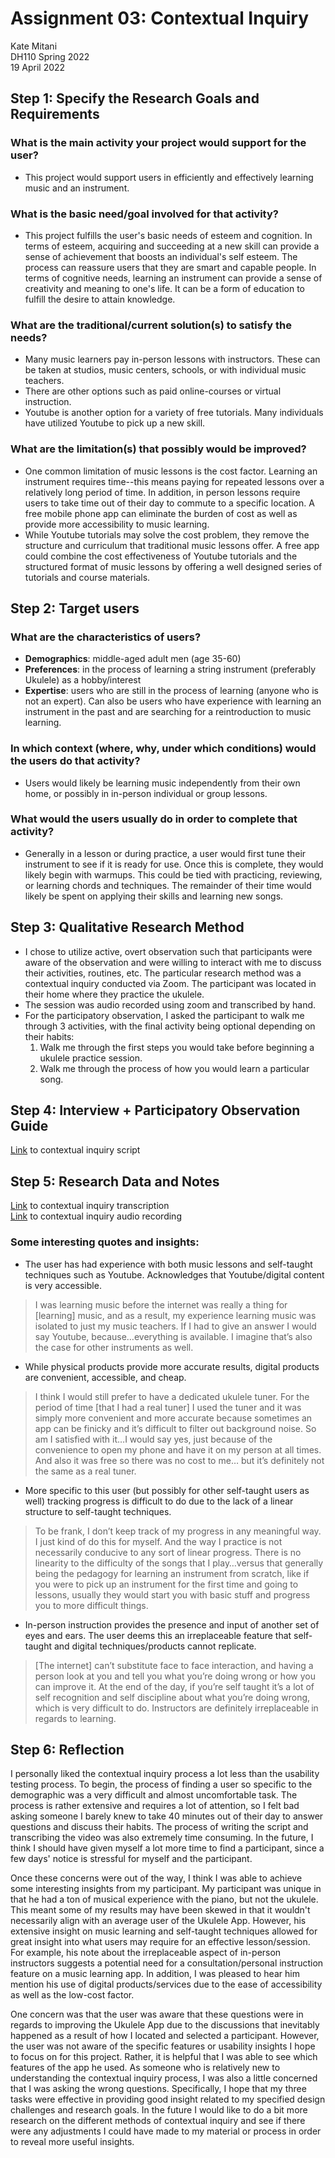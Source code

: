 # Assignment 03: Contextual Inquiry
Kate Mitani  
DH110 Spring 2022  
19 April 2022  

## Step 1: Specify the Research Goals and Requirements
### What is the main activity your project would support for the user?
- This project would support users in efficiently and effectively learning music and an instrument.
### What is the basic need/goal involved for that activity? 
- This project fulfills the user's basic needs of esteem and cognition. In terms of esteem, acquiring and succeeding at a new skill can provide a sense of achievement that boosts an individual's self esteem. The process can reassure users that they are smart and capable people. In terms of cognitive needs, learning an instrument can provide a sense of creativity and meaning to one's life. It can be a form of education to fulfill the desire to attain knowledge.
### What are the traditional/current solution(s) to satisfy the needs?
- Many music learners pay in-person lessons with instructors. These can be taken at studios, music centers, schools, or with individual music teachers. 
- There are other options such as paid online-courses or virtual instruction.
- Youtube is another option for a variety of free tutorials. Many individuals have utilized Youtube to pick up a new skill. 
### What are the limitation(s) that possibly would be improved?
- One common limitation of music lessons is the cost factor. Learning an instrument requires time--this means paying for repeated lessons over a relatively long period of time. In addition, in person lessons require users to take time out of their day to commute to a specific location. A free mobile phone app can eliminate the burden of cost as well as provide more accessibility to music learning. 
- While Youtube tutorials may solve the cost problem, they remove the structure and curriculum that traditional music lessons offer. A free app could combine the cost effectiveness of Youtube tutorials and the structured format of music lessons by offering a well designed series of tutorials and course materials. 

## Step 2: Target users
### What are the characteristics of users?
- **Demographics**: middle-aged adult men (age 35-60)
- **Preferences**: in the process of learning a string instrument (preferably Ukulele) as a hobby/interest
- **Expertise**: users who are still in the process of learning (anyone who is not an expert). Can also be users who have experience with learning an instrument in the past and are searching for a reintroduction to music learning. 
### In which context (where, why, under which conditions) would the users do that activity? 
- Users would likely be learning music independently from their own home, or possibly in in-person individual or group lessons. 
### What would the users usually do in order to complete that activity? 
- Generally in a lesson or during practice, a user would first tune their instrument to see if it is ready for use. Once this is complete, they would likely begin with warmups. This could be tied with practicing, reviewing, or learning chords and techniques. The remainder of their time would likely be spent on applying their skills and learning new songs.

## Step 3: Qualitative Research Method
- I chose to utilize active, overt observation such that participants were aware of the observation and were willing to interact with me to discuss their activities, routines, etc. The particular research method was a contextual inquiry conducted via Zoom. The participant was located in their home where they practice the ukulele. 
- The session was audio recorded using zoom and transcribed by hand. 
- For the participatory observation, I asked the participant to walk me through 3 activities, with the final activity being optional depending on their habits:
  1. Walk me through the first steps you would take before beginning a ukulele practice session.
  2. Walk me through the process of how you would learn a particular song.

## Step 4: Interview + Participatory Observation Guide
[Link](https://docs.google.com/document/d/1wjLpkrpbZMf_puVqfLWbl-EEnRlRPFeIXDu4LM5yQXc/edit?usp=sharing) to contextual inquiry script
## Step 5: Research Data and Notes
[Link](https://docs.google.com/document/d/1wMCW9EvLX_jE-2eLwaPcdrYZjoA7LSr5UGtWDyruZFI/edit?usp=sharing) to contextual inquiry transcription  
[Link](https://drive.google.com/file/d/1jx7dJy8OPAxDKFOpAPpz0nxBfUO4PBF7/view?usp=sharing) to contextual inquiry audio recording
### Some interesting  quotes and insights:
- The user has had experience with both music lessons and self-taught techniques such as Youtube. Acknowledges that Youtube/digital content is very accessible.  
> I was learning music before the internet was really a thing for [learning] music, and as a result, my experience learning music was isolated to just my music teachers. If I had to give an answer I would say Youtube, because…everything is available. I imagine that’s also the case for other instruments as well. <br/> 
- While physical products provide more accurate results, digital products are convenient, accessible, and cheap.  
> I think I would still prefer to have a dedicated ukulele tuner. For the period of time [that I had a real tuner] I used the tuner and it was simply more convenient and more accurate because sometimes an app can be finicky and it’s difficult to filter out background noise. So am I satisfied with it…I would say yes, just because of the convenience to open my phone and have it on my person at all times. And also it was free so there was no cost to me… but it’s definitely not the same as a real tuner. <br/>
- More specific to this user (but possibly for other self-taught users as well) tracking progress is difficult to do due to the lack of a linear structure to self-taught techniques.  
> To be frank, I don’t keep track of my progress in any meaningful way. I just kind of do this for myself. And the way I practice is not necessarily conducive to any sort of linear progress. There is no linearity to the difficulty of the songs that I play…versus that generally being the pedagogy for learning an instrument from scratch, like if you were to pick up an instrument for the first time and going to lessons, usually they would start you with basic stuff and progress you to more difficult things. <br/>
- In-person instruction provides the presence and input of another set of eyes and ears. The user deems this an irreplaceable feature that self-taught and digital techniques/products cannot replicate.   
> [The internet] can’t substitute face to face interaction, and having a person look at you and tell you what you’re doing wrong or how you can improve it. At the end of the day, if you’re self taught it’s a lot of self recognition and self discipline about what you’re doing wrong, which is very difficult to do. Instructors are definitely irreplaceable in regards to learning.  <br/>
## Step 6: Reflection
I personally liked the contextual inquiry process a lot less than the usability testing process. To begin, the process of finding a user so specific to the demographic was a very difficult and almost uncomfortable task. The process is rather extensive and requires a lot of attention, so I felt bad asking someone I barely knew to take 40 minutes out of their day to answer questions and discuss their habits. The process of writing the script and transcribing the video was also extremely time consuming. In the future, I think I should have given myself a lot more time to find a participant, since a few days' notice is stressful for myself and the participant. 

Once these concerns were out of the way, I think I was able to achieve some interesting insights from my participant. My participant was unique in that he had a ton of musical experience with the piano, but not the ukulele. This meant some of my results may have been skewed in that it wouldn't necessarily align with an average user of the Ukulele App. However, his extensive insight on music learning and self-taught techniques allowed for great insight into what users may require for an effective lesson/session. For example, his note about the irreplaceable aspect of in-person instructors suggests a potential need for a consultation/personal instruction feature on a music learning app. In addition, I was pleased to hear him mention his use of digital products/services due to the ease of accessibility as well as the low-cost factor.  

One concern was that the user was aware that these questions were in regards to improving the Ukulele App due to the discussions that inevitably happened as a result of how I located and selected a participant. However, the user was not aware of the specific features or usability insights I hope to focus on for this project. Rather, it is helpful that I was able to see which features of the app he used. As someone who is relatively new to understanding the contextual inquiry process, I was also a little concerned that I was asking the wrong questions. Specifically, I hope that my three tasks were effective in providing good insight related to my specified design challenges and research goals. In the future I would like to do a bit more research on the different methods of contextual inquiry and see if there were any adjustments I could have made to my material or process in order to reveal more useful insights. 
